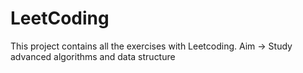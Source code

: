 # LeetCoding
 This project contains all the exercises with Leetcoding.
 Aim -> Study advanced algorithms and data structure
